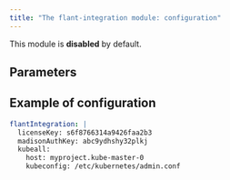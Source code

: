 ```yaml
---
title: "The flant-integration module: configuration"
---
```


This module is **disabled** by default.

## Parameters 

<!-- SCHEMA -->

## Example of configuration

```yaml
flantIntegration: |
  licenseKey: s6f8766314a9426faa2b3
  madisonAuthKey: abc9ydhshy32plkj
  kubeall:
    host: myproject.kube-master-0
    kubeconfig: /etc/kubernetes/admin.conf
```
